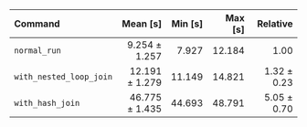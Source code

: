 | Command | Mean [s] | Min [s] | Max [s] | Relative |
|:---|---:|---:|---:|---:|
| `normal_run` | 9.254 ± 1.257 | 7.927 | 12.184 | 1.00 |
| `with_nested_loop_join` | 12.191 ± 1.279 | 11.149 | 14.821 | 1.32 ± 0.23 |
| `with_hash_join` | 46.775 ± 1.435 | 44.693 | 48.791 | 5.05 ± 0.70 |
